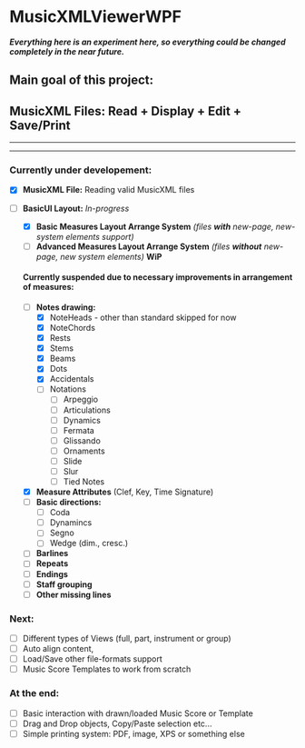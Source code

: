 # MusicXMLViewerWPF

**_Everything here is an experiment here, so everything could be changed completely in the near future._**
## Main goal of this project: 
## MusicXML Files: Read + Display + Edit + Save/Print
---
---

### **Currently under developement:**
   - [x] **MusicXML File:** Reading valid MusicXML files
   - [ ] **BasicUI Layout:** _In-progress_
   
      - [x] **Basic Measures Layout Arrange System** _(files **with** new-page, new-system elements support)_
      - [ ] **Advanced Measures Layout Arrange System** _(files **without** new-page, new system elements)_ **WiP**
      
      #### Currently suspended due to necessary improvements in arrangement of measures:
      - [ ] **Notes drawing:**
        - [x] NoteHeads - other than standard skipped for now
        - [x] NoteChords
        - [x] Rests
        - [x] Stems
        - [x] Beams
        - [x] Dots
        - [x] Accidentals
        - [ ] Notations
           - [ ] Arpeggio
           - [ ] Articulations
           - [ ] Dynamics
           - [ ] Fermata
           - [ ] Glissando
           - [ ] Ornaments
           - [ ] Slide
           - [ ] Slur
           - [ ] Tied Notes
      - [x] **Measure Attributes** (Clef, Key, Time Signature)
      - [ ] **Basic directions:**
         - [ ] Coda
         - [ ] Dynamincs
         - [ ] Segno
         - [ ] Wedge (dim., cresc.)
      - [ ] **Barlines**
      - [ ] **Repeats**
      - [ ] **Endings**
      - [ ] **Staff grouping**
      - [ ] **Other missing lines**
 
### **Next:**
  - [ ] Different types of Views (full, part, instrument or group)
  - [ ] Auto align content, 
  - [ ] Load/Save other file-formats support
  - [ ] Music Score Templates to work from scratch
    
### **At the end:**  
  - [ ] Basic interaction with drawn/loaded Music Score or Template
  - [ ] Drag and Drop objects, Copy/Paste selection etc... 
  - [ ] Simple printing system: PDF, image, XPS or something else
